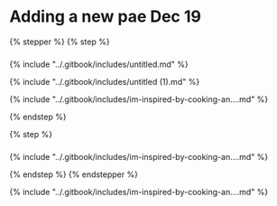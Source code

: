 # Adding a new pae Dec 19

{% stepper %}
{% step %}
###

{% include "../.gitbook/includes/untitled.md" %}

{% include "../.gitbook/includes/untitled (1).md" %}

{% include "../.gitbook/includes/im-inspired-by-cooking-an....md" %}


{% endstep %}

{% step %}
###

{% include "../.gitbook/includes/im-inspired-by-cooking-an....md" %}


{% endstep %}
{% endstepper %}



{% include "../.gitbook/includes/im-inspired-by-cooking-an....md" %}
